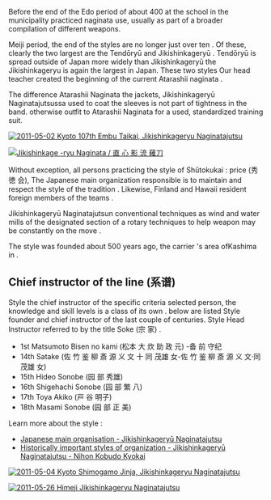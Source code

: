 Before the end of the Edo period of about 400 at the school in the municipality practiced
naginata use, usually as part of a broader compilation of different weapons.

Meiji period, the end of the styles are no longer just over ten . Of these,
clearly the two largest are the Tendōryū and Jikishinkageryū . Tendōryū is
spread outside of Japan more widely than Jikishinkageryū the
Jikishinkageryu is again the largest in Japan. These two styles
Our head teacher created the beginning of the current Atarashii naginata .

The difference Atarashii Naginata the jackets, Jikishinkageryū Naginatajutsussa
used to coat the sleeves is not part of tightness in the band. otherwise
outfit to Atarashii Naginata for a used, standardized
training suit.

[![2011-05-02 Kyoto 107th Embu Taikai, Jikishinkageryu
Naginatajutsu](http://farm3.staticflickr.com/2291/5763589730_ae7116f625_m.jpg)
](http://flickr.com/photos/14224905@N08/5763589730 "Kyoto 2011-05-02 107th Embu Taikai, Jikishinkageryu Naginatajutsu / paazio")

[![Jikishinkage -ryu Naginata /
直 心 影 流 薙刀](http://farm2.staticflickr.com/1322/4601612764_1e3537aeab_m.jpg)
](http://flickr.com/photos/8519244@N06/4601612764 "Jikishinkage -ryu Naginata / 直心影流薙刀 / RStonell")

Without exception, all persons practicing the style of
Shūtokukai : price (秀 徳 会), The Japanese main organization responsible
is to maintain and respect the style of the tradition . Likewise, Finland and
Hawaii resident foreign members of the teams .

Jikishinkageryū Naginatajutsun conventional techniques as wind and
water mills of the designated section of a rotary techniques to help
weapon may be constantly on the move .

The style was founded about 500 years ago, the carrier 's area of ​​Kashima in .

## Chief instructor of the line (系谱)

Style the chief instructor of the specific criteria selected person,
the knowledge and skill levels is a class of its own . below are listed
Style founder and chief instructor of the last couple of centuries. Style Head Instructor
referred to by the title Soke (宗 家) .

-   1st Matsumoto Bisen no kami (松本 大 炊 助 政 元) -备 前 守纪
-   14th Satake (佐 竹 鉴 柳 斎 源 义 文 十 同 茂雄 女-佐 竹 鉴 柳 斎 源 义 文·同 茂雄 女)
-   15th Hideo Sonobe (园 部 秀雄)
-   16th Shigehachi Sonobe (园 部 繁 八)
-   17th Toya Akiko (戸 谷 明子)
-   18th Masami Sonobe (园 部 正 美)

Learn more about the style :

- [Japanese main organisation - Jikishinkageryū
    Naginatajutsu](http://www.jikishin-naginata.jp/ "Jikishinkageryu Naginatajutsu")
- [Historically important styles of organization - Jikishinkageryū
    Naginatajutsu - Nihon Kobudo
    Kyokai](http://www.nihonkobudokyoukai.org/martialarts/059/ "Jikishinkageryu Naginatajutsu - by Nihon Kobudo Kyokai")

[![2011-05-04 Kyoto Shimogamo Jinja, Jikishinkageryu
Naginatajutsu](http://farm6.staticflickr.com/5185/5763043699_fcda29747e_m.jpg )
](http://flickr.com/photos/14224905@N08/5763043699 " Kyoto 2011-05-04 Shimogamo Jinja, Jikishinkageryu Naginatajutsu / paazio")

[![2011-05-26 Himeji Jikishinkageryu
Naginatajutsu](http://farm3.staticflickr.com/2514/5763043905_5a542834cf_m.jpg )
](http://flickr.com/photos/14224905@N08/5763043905 " Himeji 2011-05-26 Jikishinkageryu Naginatajutsu / paazio")